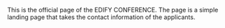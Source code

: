 This is the official page of the EDIFY CONFERENCE. The page is a simple landing page that takes the contact information of the applicants.
